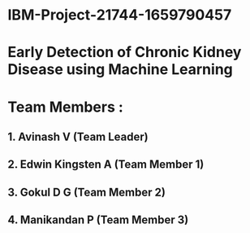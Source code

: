 # IBM-Project-21744-1659790457
# Early Detection of Chronic Kidney Disease using Machine Learning
# Team Members :

## 1. Avinash V (Team Leader)
## 2. Edwin Kingsten A (Team Member 1)
## 3. Gokul D G (Team Member 2)
## 4. Manikandan P (Team Member 3)
